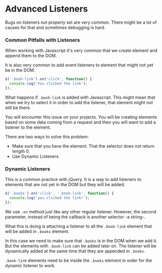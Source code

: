 # Advanced Listeners

Bugs on listeners not properly set are very common. There might be a lot of causes for that and sometimes debugging is hard.

### Common Pitfalls with Listeners

When working with Javascript it's very common that we create element and append them to the DOM.

It is also very common to add event listeners to element that might not yet be in the DOM.

```Javascript
$('.book-link').on('click', function() {
  console.log('You clicked the link');
});
```

What happens if `.book-link` is added with Javascript. This might mean that when we try to select it in order to add the listener, that element might not still be there.

You will encounter this issue on your projects. You will be creating elements based on some data coming from a request and then you will want to add a listener to the element.

There are two ways to solve this problem:

- Make sure that you have the element. That the selector does not return length 0.
- Use Dynamic Listeners.

### Dynamic Listeners

This is a common practice with jQuery. It is a way to add listeners to elements that are not yet in the DOM but they will be added.

```Javascript
$('.books').on('click', '.book-link', function() {
  console.log('you clicked the link!');
});
```

We use `.on` method just like any other regular listener. However, the second parameter, instead of being the callback is another selector -a string-.

What this is doing is attaching a listener to all the `.book-link` element that will be added in `.books` element.

In this case we need to make sure that `.books` is in the DOM when we add it. But the elements with `.book-link` can be added later on. The listener will be dynamically added at the same time that they are appended in `.books`.

`.book-link` elements need to be inside the `.books` element in order for the dynamic listener to work.
